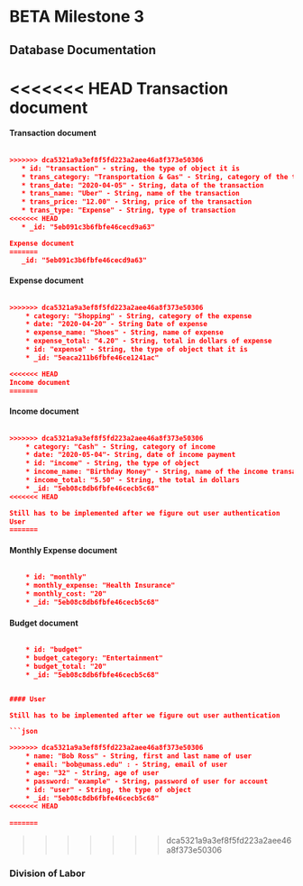 # BETA Milestone 3

## Database Documentation
<<<<<<< HEAD
Transaction document
=======
 #### Transaction document
 ```json
 
>>>>>>> dca5321a9a3ef8f5fd223a2aee46a8f373e50306
    * id: "transaction" - string, the type of object it is
    * trans_category: "Transportation & Gas" - String, category of the transaction
    * trans_date: "2020-04-05" - String, data of the transaction
    * trans_name: "Uber" - String, name of the transaction
    * trans_price: "12.00" - String, price of the transaction
    * trans_type: "Expense" - String, type of transaction
<<<<<<< HEAD
    * _id: "5eb091c3b6fbfe46cecd9a63"

Expense document
=======
    _id: "5eb091c3b6fbfe46cecd9a63"

```
#### Expense document
```json 

>>>>>>> dca5321a9a3ef8f5fd223a2aee46a8f373e50306
    * category: "Shopping" - String, category of the expense
    * date: "2020-04-20" - String Date of expense
    * expense_name: "Shoes" - String, name of expense
    * expense_total: "4.20" - String, total in dollars of expense
    * id: "expense" - String, the type of object that it is
    * _id: "5eaca211b6fbfe46ce1241ac"

<<<<<<< HEAD
Income document
=======
```

#### Income document
```json 

>>>>>>> dca5321a9a3ef8f5fd223a2aee46a8f373e50306
    * category: "Cash" - String, category of income
    * date: "2020-05-04"- String, date of income payment
    * id: "income" - String, the type of object
    * income_name: "Birthday Money" - String, name of the income transaction
    * income_total: "5.50" - String, the total in dollars
    * _id: "5eb08c8db6fbfe46cecb5c68"
<<<<<<< HEAD

Still has to be implemented after we figure out user authentication
User
=======

```

#### Monthly Expense document
```json

    * id: "monthly"
    * monthly_expense: "Health Insurance"
    * monthly_cost: "20"
    * _id: "5eb08c8db6fbfe46cecb5c68"

```

#### Budget document
```json

    * id: "budget"
    * budget_category: "Entertainment"
    * budget_total: "20"
    * _id: "5eb08c8db6fbfe46cecb5c68"


#### User

Still has to be implemented after we figure out user authentication

```json 

>>>>>>> dca5321a9a3ef8f5fd223a2aee46a8f373e50306
    * name: "Bob Ross" - String, first and last name of user
    * email: "bob@umass.edu" : - String, email of user
    * age: "32" - String, age of user
    * password: "example" - String, password of user for account
    * id: "user" - String, the type of object
    * _id: "5eb08c8db6fbfe46cecb5c68"
<<<<<<< HEAD
    
=======

```
>>>>>>> dca5321a9a3ef8f5fd223a2aee46a8f373e50306
### Division of Labor
